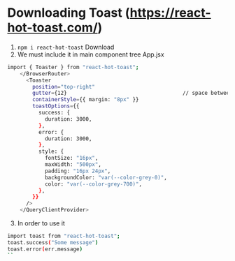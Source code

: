 # Downloading Toast (https://react-hot-toast.com/)

1. `npm i react-hot-toast` Download
2. We must include it in main component tree App.jsx
```bash
import { Toaster } from "react-hot-toast";
    </BrowserRouter>
      <Toaster
        position="top-right"
        gutter={12}                                     // space between window and toaster
        containerStyle={{ margin: "8px" }}
        toastOptions={{
          success: {
            duration: 3000,
          },
          error: {
            duration: 3000,
          },
          style: {
            fontSize: "16px",
            maxWidth: "500px",
            padding: "16px 24px",
            backgroundColor: "var(--color-grey-0)",
            color: "var(--color-grey-700)",
          },
        }}
      />
    </QueryClientProvider>
```
3. In order to use it 
```bash
import toast from "react-hot-toast";
toast.success("Some message")
toast.error(err.message)
``
